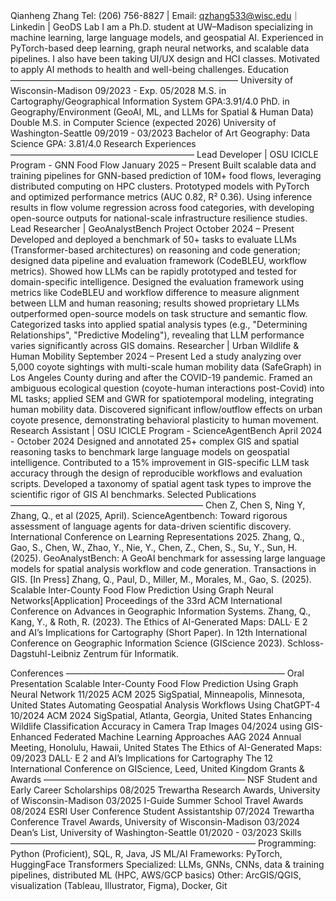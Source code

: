 Qianheng Zhang
Tel: (206) 756-8827 | Email: qzhang533@wisc.edu｜Linkedin | GeoDS Lab
I am a Ph.D. student at UW–Madison specializing in machine learning, large language models, and geospatial AI. Experienced in PyTorch-based deep learning, graph neural networks, and scalable data pipelines. I also have been taking UI/UX design and HCI classes. Motivated to apply AI methods to health and well-being challenges.
Education ——————————————————————————
University of Wisconsin-Madison                                                                         09/2023 - Exp. 05/2028
M.S. in Cartography/Geographical Information System                                            GPA:3.91/4.0
PhD. in Geography/Environment (GeoAI, ML, and LLMs for Spatial & Human Data)
Double M.S. in Computer Science (expected 2026)
University of Washington-Seattle                                                                                 09/2019 - 03/2023
Bachelor of Art Geography: Data Science                                                                 GPA: 3.81/4.0
Research Experiences —————————————————————
Lead Developer | OSU ICICLE Program - GNN Food Flow                          January 2025 – Present
Built scalable data and training pipelines for GNN-based prediction of 10M+ food flows, leveraging distributed computing on HPC clusters. Prototyped models with PyTorch and optimized performance metrics (AUC 0.82, R² 0.36).
Using inference results in flow volume regression across food categories, with developing open-source outputs for national-scale infrastructure resilience studies.
Lead Researcher | GeoAnalystBench Project                                                   October 2024 – Present
Developed and deployed a benchmark of 50+ tasks to evaluate LLMs (Transformer-based architectures) on reasoning and code generation; designed data pipeline and evaluation framework (CodeBLEU, workflow metrics). Showed how LLMs can be rapidly prototyped and tested for domain-specific intelligence.
Designed the evaluation framework using metrics like CodeBLEU and workflow difference to measure alignment between LLM and human reasoning; results showed proprietary LLMs outperformed open-source models on task structure and semantic flow.
Categorized tasks into applied spatial analysis types (e.g., "Determining Relationships", "Predictive Modeling"), revealing that LLM performance varies significantly across GIS domains.
Researcher | Urban Wildlife & Human Mobility                                        September 2024 – Present
Led a study analyzing over 5,000 coyote sightings with multi-scale human mobility data (SafeGraph) in Los Angeles County during and after the COVID-19 pandemic.
Framed an ambiguous ecological question (coyote-human interactions post-Covid) into ML tasks; applied SEM and GWR for spatiotemporal modeling, integrating human mobility data.
Discovered significant inflow/outflow effects on urban coyote presence, demonstrating behavioral plasticity to human movement.
Research Assistant | OSU ICICLE Program - ScienceAgentBench       April 2024 - October 2024
Designed and annotated 25+ complex GIS and spatial reasoning tasks to benchmark large language models on geospatial intelligence.
Contributed to a 15% improvement in GIS-specific LLM task accuracy through the design of reproducible workflows and evaluation scripts.
Developed a taxonomy of spatial agent task types to improve the scientific rigor of GIS AI benchmarks.
Selected Publications ——————————————————————
Chen Z, Chen S, Ning Y, Zhang, Q., et al (2025, April). ScienceAgentbench: Toward rigorous assessment of language agents for data-driven scientific discovery. International Conference on Learning Representations 2025.
Zhang, Q., Gao, S., Chen, W., Zhao, Y., Nie, Y., Chen, Z., Chen, S., Su, Y., Sun, H. (2025).
GeoAnalystBench: A GeoAI benchmark for assessing large language models for spatial analysis workflow and code generation. Transactions in GIS. [In Press]
Zhang, Q., Paul, D., Miller, M., Morales, M., Gao, S. (2025). Scalable Inter-County Food Flow Prediction Using Graph Neural Networks[Application] Proceedings of the 33rd ACM International Conference on Advances in Geographic Information Systems.
Zhang, Q., Kang, Y., & Roth, R. (2023). The Ethics of AI-Generated Maps: DALL· E 2 and AI’s Implications for Cartography (Short Paper). In 12th International Conference on Geographic Information Science (GIScience 2023). Schloss-Dagstuhl-Leibniz Zentrum für Informatik.

Conferences  —————————————————————————
Oral Presentation
Scalable Inter-County Food Flow Prediction Using Graph Neural Network                    11/2025
ACM 2025 SigSpatial, Minneapolis, Minnesota, United States
Automating Geospatial Analysis Workflows Using ChatGPT-4                                      10/2024
ACM 2024 SigSpatial, Atlanta, Georgia, United States
Enhancing Wildlife Classification Accuracy in Camera Trap Images                             04/2024
            using GIS-Enhanced Federated Machine Learning Approaches
	AAG 2024 Annual Meeting, Honolulu, Hawaii, United States
The Ethics of AI-Generated Maps:                                                                                          09/2023
DALL· E 2 and AI’s Implications for Cartography
The 12 International Conference on GIScience, Leed, United Kingdom
Grants & Awards ———————————————————————
NSF Student and Early Career Scholarships                                                                     08/2025
Trewartha Research Awards, University of Wisconsin-Madison                                     03/2025
I-Guide Summer School Travel Awards                                                                           08/2024
ESRI User Conference Student Assistantship                                                                  07/2024
Trewartha Conference Travel Awards, University of Wisconsin-Madison                      03/2024
Dean’s List, University of Washington-Seattle                                                  01/2020 - 03/2023
Skills ————————————————————————————
Programming: Python (Proficient), SQL, R, Java, JS
ML/AI Frameworks: PyTorch, HuggingFace Transformers
Specialized: LLMs, GNNs, CNNs, data & training pipelines, distributed ML (HPC, AWS/GCP basics)
Other: ArcGIS/QGIS, visualization (Tableau, Illustrator, Figma), Docker, Git
